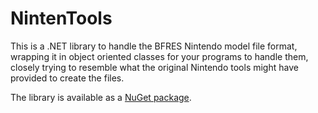 # NintenTools

This is a .NET library to handle the BFRES Nintendo model file format, wrapping it in object oriented classes for your programs to handle them, closely trying to resemble what the original Nintendo tools might have provided to create the files.

The library is available as a [NuGet package](https://www.nuget.org/packages/Syroot.NintenTools.Bfres).
